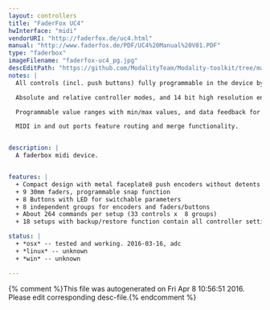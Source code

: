 ```yaml
---
layout: controllers
title: "FaderFox UC4"
hwInterface: "midi"
vendorURI: "http://faderfox.de/uc4.html"
manual: "http://www.faderfox.de/PDF/UC4%20Manual%20V01.PDF"
type: "faderbox"
imageFilename: "faderfox-uc4_pg.jpg"
descEditPath: "https://github.com/ModalityTeam/Modality-toolkit/tree/master/Modality/MKtlDescriptions//faderfox_uc4/faderfox-uc4_pg.desc.scd"
notes: |
  All controls (incl. push buttons) fully programmable in the device by channel, type, number.

  Absolute and relative controller modes, and 14 bit high resolution encoder mode for sensitive parameters.

  Programmable value ranges with min/max values, and data feedback for encoders and faders avoid value jumps.

  MIDI in and out ports feature routing and merge functionality.


description: |
  A faderbox midi device.


features: |
  + Compact design with metal faceplate8 push encoders without detents (resolution about 36 pulses)
  + 9 30mm faders, programmable snap function
  + 8 Buttons with LED for switchable parameters
  + 8 independent groups for encoders and faders/buttons
  + About 264 commands per setup (33 controls x  8 groups)
  + 18 setups with backup/restore function contain all controller settings

status: |
  + *osx* -- tested and working. 2016-03-16, adc
  + *linux* -- unknown
  + *win* -- unknown

---
```

{% comment %}This file was autogenerated on Fri Apr  8 10:56:51 2016. Please edit corresponding desc-file.{% endcomment %}